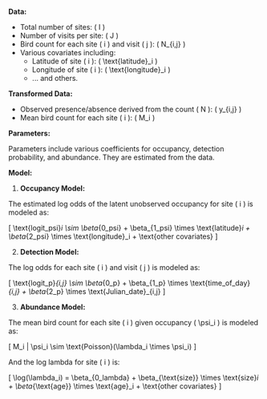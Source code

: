 **Data:**

- Total number of sites: \( I \)
- Number of visits per site: \( J \)
- Bird count for each site \( i \) and visit \( j \): \( N_{i,j} \)
- Various covariates including:
  - Latitude of site \( i \): \( \text{latitude}_i \)
  - Longitude of site \( i \): \( \text{longitude}_i \)
  - ... and others.

**Transformed Data:**

- Observed presence/absence derived from the count \( N \): \( y_{i,j} \)
- Mean bird count for each site \( i \): \( M_i \)

**Parameters:**

Parameters include various coefficients for occupancy, detection probability, and abundance. They are estimated from the data.

**Model:**

1. **Occupancy Model:**

The estimated log odds of the latent unobserved occupancy for site \( i \) is modeled as:

\[
\text{logit\_psi}_i \sim \beta_{0\_psi} + \beta_{1\_psi} \times \text{latitude}_i + \beta_{2\_psi} \times \text{longitude}_i + \text{other covariates}
\]

2. **Detection Model:**

The log odds for each site \( i \) and visit \( j \) is modeled as:

\[
\text{logit\_p}_{i,j} \sim \beta_{0\_p} + \beta_{1\_p} \times \text{time\_of\_day}_{i,j} + \beta_{2\_p} \times \text{Julian\_date}_{i,j}
\]

3. **Abundance Model:**

The mean bird count for each site \( i \) given occupancy \( \psi_i \) is modeled as:

\[
M_i | \psi_i \sim \text{Poisson}(\lambda_i \times \psi_i)
\]

And the log lambda for site \( i \) is:

\[
\log(\lambda_i) = \beta_{0\_lambda} + \beta_{\text{size}} \times \text{size}_i + \beta_{\text{age}} \times \text{age}_i + \text{other covariates}
\]

